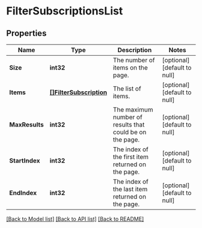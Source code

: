 # FilterSubscriptionsList

## Properties
Name | Type | Description | Notes
------------ | ------------- | ------------- | -------------
**Size** | **int32** | The number of items on the page. | [optional] [default to null]
**Items** | [**[]FilterSubscription**](FilterSubscription.md) | The list of items. | [optional] [default to null]
**MaxResults** | **int32** | The maximum number of results that could be on the page. | [optional] [default to null]
**StartIndex** | **int32** | The index of the first item returned on the page. | [optional] [default to null]
**EndIndex** | **int32** | The index of the last item returned on the page. | [optional] [default to null]

[[Back to Model list]](../README.md#documentation-for-models) [[Back to API list]](../README.md#documentation-for-api-endpoints) [[Back to README]](../README.md)

